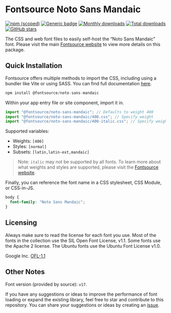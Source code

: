 # Fontsource Noto Sans Mandaic

[![npm (scoped)](https://img.shields.io/npm/v/@fontsource/noto-sans-mandaic?color=brightgreen)](https://www.npmjs.com/package/@fontsource/noto-sans-mandaic) [![Generic badge](https://img.shields.io/badge/fontsource-passing-brightgreen)](https://github.com/fontsource/fontsource) [![Monthly downloads](https://badgen.net/npm/dm/@fontsource/noto-sans-mandaic)](https://github.com/fontsource/fontsource) [![Total downloads](https://badgen.net/npm/dt/@fontsource/noto-sans-mandaic)](https://github.com/fontsource/fontsource) [![GitHub stars](https://img.shields.io/github/stars/fontsource/fontsource.svg?style=social&label=Star)](https://github.com/fontsource/fontsource/stargazers)

The CSS and web font files to easily self-host the “Noto Sans Mandaic” font. Please visit the main [Fontsource website](https://fontsource.org/fonts/noto-sans-mandaic) to view more details on this package.

## Quick Installation

Fontsource offers multiple methods to import the CSS, including using a bundler like Vite or using SASS. You can find full documentation [here](https://fontsource.org/docs/getting-started/introduction).

```javascript
npm install @fontsource/noto-sans-mandaic
```

Within your app entry file or site component, import it in.

```javascript
import "@fontsource/noto-sans-mandaic"; // Defaults to weight 400
import "@fontsource/noto-sans-mandaic/400.css"; // Specify weight
import "@fontsource/noto-sans-mandaic/400-italic.css"; // Specify weight and style
```

Supported variables:
- Weights: `[400]`
- Styles: `[normal]`
- Subsets: `[latin,latin-ext,mandaic]`

> Note: `italic` may not be supported by all fonts. To learn more about what weights and styles are supported, please visit the [Fontsource website](https://fontsource.org/fonts/noto-sans-mandaic).

Finally, you can reference the font name in a CSS stylesheet, CSS Module, or CSS-in-JS.

```css
body {
  font-family: "Noto Sans Mandaic";
}
```

## Licensing
Always make sure to read the license for each font you use. Most of the fonts in the collection use the SIL Open Font License, v1.1. Some fonts use the Apache 2 license. The Ubuntu fonts use the Ubuntu Font License v1.0.

Google Inc.
[OFL-1.1](http://scripts.sil.org/OFL)

## Other Notes
Font version (provided by source): `v17`.

If you have any suggestions or ideas to improve the performance of font loading or expand the existing library, feel free to star and contribute to this repository. You can share your suggestions or ideas by creating an [issue](https://github.com/fontsource/fontsource/issues).